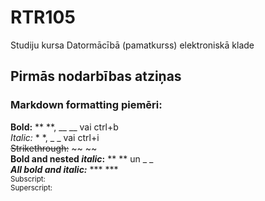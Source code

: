 # RTR105
Studiju kursa Datormācībā (pamatkurss) elektroniskā klade

## Pirmās nodarbības atziņas
 ### Markdown formatting piemēri:
 **Bold:** ** **, __ __ vai ctrl+b  
 _Italic:_ * *, _ _ vai ctrl+i  
 ~~Strikethrough:~~ ~~ ~~  
 **Bold and nested _italic_:** ** ** un _ _  
 **_All bold and italic:_** *** ***  
 <sub>Subscript:</sub> <sub> </sub>  
 <sup>Superscript:</sup> <sup> </sup>  
 
